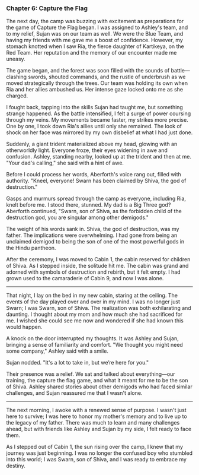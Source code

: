 ### Chapter 6: Capture the Flag

The next day, the camp was buzzing with excitement as preparations for the game of Capture the Flag began. I was assigned to Ashley's team, and to my relief, Sujan was on our team as well. We were the Blue Team, and having my friends with me gave me a boost of confidence. However, my stomach knotted when I saw Ria, the fierce daughter of Kartikeya, on the Red Team. Her reputation and the memory of our encounter made me uneasy.

The game began, and the forest was soon filled with the sounds of battle—clashing swords, shouted commands, and the rustle of underbrush as we moved strategically through the trees. Our team was holding its own when Ria and her allies ambushed us. Her intense gaze locked onto me as she charged.

I fought back, tapping into the skills Sujan had taught me, but something strange happened. As the battle intensified, I felt a surge of power coursing through my veins. My movements became faster, my strikes more precise. One by one, I took down Ria's allies until only she remained. The look of shock on her face was mirrored by my own disbelief at what I had just done.

Suddenly, a giant trident materialized above my head, glowing with an otherworldly light. Everyone froze, their eyes widening in awe and confusion. Ashley, standing nearby, looked up at the trident and then at me. "Your dad's calling," she said with a hint of awe.

Before I could process her words, Aberforth's voice rang out, filled with authority. "Kneel, everyone! Swarn has been claimed by Shiva, the god of destruction."

Gasps and murmurs spread through the camp as everyone, including Ria, knelt before me. I stood there, stunned. My dad is a Big Three god? Aberforth continued, "Swarn, son of Shiva, as the forbidden child of the destruction god, you are singular among other demigods."

The weight of his words sank in. Shiva, the god of destruction, was my father. The implications were overwhelming. I had gone from being an unclaimed demigod to being the son of one of the most powerful gods in the Hindu pantheon.

After the ceremony, I was moved to Cabin 1, the cabin reserved for children of Shiva. As I stepped inside, the solitude hit me. The cabin was grand and adorned with symbols of destruction and rebirth, but it felt empty. I had grown used to the camaraderie of Cabin 9, and now I was alone.

---

That night, I lay on the bed in my new cabin, staring at the ceiling. The events of the day played over and over in my mind. I was no longer just Swarn; I was Swarn, son of Shiva. The realization was both exhilarating and daunting. I thought about my mom and how much she had sacrificed for me. I wished she could see me now and wondered if she had known this would happen.

A knock on the door interrupted my thoughts. It was Ashley and Sujan, bringing a sense of familiarity and comfort. "We thought you might need some company," Ashley said with a smile.

Sujan nodded. "It's a lot to take in, but we’re here for you."

Their presence was a relief. We sat and talked about everything—our training, the capture the flag game, and what it meant for me to be the son of Shiva. Ashley shared stories about other demigods who had faced similar challenges, and Sujan reassured me that I wasn't alone.

---

The next morning, I awoke with a renewed sense of purpose. I wasn't just here to survive; I was here to honor my mother's memory and to live up to the legacy of my father. There was much to learn and many challenges ahead, but with friends like Ashley and Sujan by my side, I felt ready to face them.

As I stepped out of Cabin 1, the sun rising over the camp, I knew that my journey was just beginning. I was no longer the confused boy who stumbled into this world; I was Swarn, son of Shiva, and I was ready to embrace my destiny.
